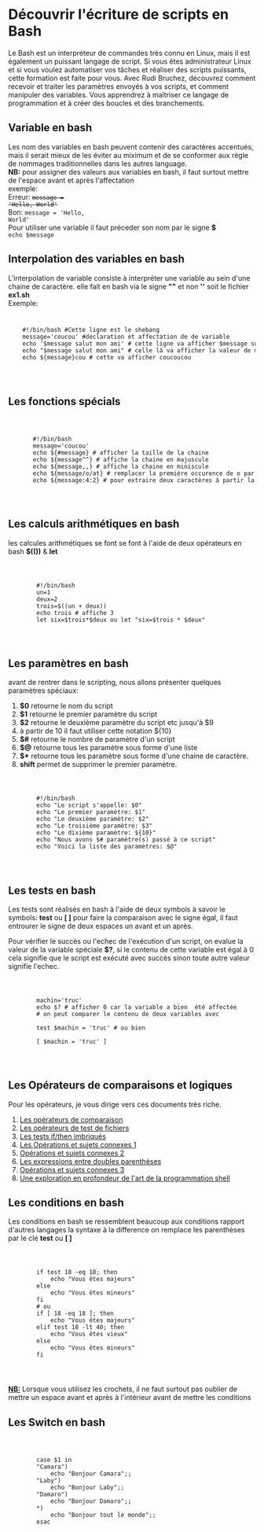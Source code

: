 # Découvrir l'écriture de scripts en Bash

Le Bash est un interpréteur de commandes très connu en Linux, mais il est également un puissant langage de script. Si vous êtes administrateur Linux et si vous voulez automatiser vos tâches et réaliser des scripts puissants, cette formation est faite pour vous. Avec Rudi Bruchez, découvrez comment recevoir et traiter les paramètres envoyés à vos scripts, et comment manipuler des variables. Vous apprendrez à maîtriser ce langage de programmation et à créer des boucles et des branchements.
## Variable en bash
Les nom des variables en bash peuvent contenir des caractères accentués, mais il serait mieux de les éviter au miximum et de se conformer aux règle de nommages traditionnelles dans les autres language.<br />
**NB:** pour assigner des valeurs aux variables en bash, il faut surtout mettre de l'espace avant et après l'affectation<br />
exemple: <br />Erreur: <code><strike>message = 'Hello, World'</strike></code><br/>
Bon: <code>message = 'Hello, World'</code><br/>
Pour utiliser une variable il faut préceder son nom par le signe **$**<br />
<code>echo $message</code>

## Interpolation des variables en bash
L'interpolation de variable consiste à interpréter une variable au sein d'une chaine de caractère.
elle fait en bash via le signe **""** et non **''**
soit le fichier **ex1.sh**<br/>
Exemple:
<code>
<pre>
    #!/bin/bash #Cette ligne est le shebang
    message='coucou' #declaration et affectation de de variable
    echo '$message salut mon ami' # cette ligne va afficher $message suivi du reste
    echo "$message salut mon ami" # celle là va afficher la valeur de message suivi du reste
    echo ${message}cou # cette va afficher coucoucou
</pre>
</code>

## Les fonctions spécials
<code>
    <pre>
       #!/bin/bash 
       message='coucou'
       echo ${#message} # afficher la taille de la chaine
       echo ${message^^} # affiche la chaine en majuscule
       echo ${message,,} # affiche la chaine en miniscule
       echo ${message/o/at} # remplacer la première occurence de o par at
       echo ${message:4:2} # pour extraire deux caractères à partir la position 4 
    </pre>
</code>

## Les calculs arithmétiques en bash
les calcules arithmétiques se font se font à l'aide de deux opérateurs en bash **$(())** &amp; **let**

<code>
    <pre>
        #!/bin/bash
        un=1
        deux=2
        trois=$((un + deux))
        echo trois # affiche 3
        let six=$trois*$deux ou let "six=$trois * $deux"
    </pre>
</code>

## Les paramètres en bash
avant de rentrer dans le scripting, nous allons présenter quelques paramètres spéciaux:
1. **$0** retourne le nom du script
2. **$1** retourne le premier paramètre du script
3. **$2** retourne le deuxième paramètre du script etc jusqu'à \$9
4. à partir de 10 il faut utiliser cette notation ${10}
5. **$#** retourne le nombre de paramètre d'un script
6. **$@** retourne tous les paramètre sous forme d'une liste
7. **$\*** retourne tous les paramètre sous forme d'une chaine de caractère.
8. **shift** permet de supprimer le premier paramètre.
   
<code>
    <pre>
        #!/bin/bash
        echo "Le script s'appelle: $0"
        echo "Le premier paramètre: $1"
        echo "Le deuxième paramètre: $2"
        echo "Le troisième paramètre: $3"
        echo "Le dixième paramètre: ${10}"
        echo "Nous avons $# paramètre(s) passé à ce script"
        echo "Voici la liste des paramètres: $@"
    </pre>
</code>

## Les tests en bash
Les tests sont réalisés en bash à l'aide de deux symbols à savoir le symbols: **test** ou **[  ]** pour faire la comparaison avec le signe égal, il faut entrourer le signe de deux espaces un avant et un après.

Pour vérifier le succès ou l'echec de l'exécution d'un script, on evalue la valeur de la variable spéciale **$?**, si le contenu de cette variable est égal à 0 cela signifie que le script est exécuté avec succès sinon toute autre valeur signifie l'echec.

<code>
    <pre>
        machin='truc'
        echo $? # afficher 0 car la variable a bien  été affectée
        # on peut comparer le contenu de deux variables avec <br />
        test $machin = 'truc' # ou bien<br>
        [ $machin = 'truc' ]
    </pre>
</code>

## Les  Opérateurs de comparaisons et logiques
Pour les opérateurs, je vous dirige vers ces documents très riche.
1. [Les opérateurs de comparaison](https://abs.traduc.org/abs-fr/ch07s03.html)
2. [Les opérateurs de test de fichiers](https://abs.traduc.org/abs-fr/ch07s02.html)
3. [Les tests if/then imbriqués](https://abs.traduc.org/abs-fr/ch07s04.html)
4. [Les Opérations et sujets connexes 1](https://abs.traduc.org/abs-fr/ch08.html)
5. [Opérations et sujets connexes 2](https://abs.traduc.org/abs-fr/ch08s02.html)
6. [Les expressions entre doubles parenthèses](https://abs.traduc.org/abs-fr/ch08s03.html)
7. [Opérations et sujets connexes 3](https://abs.traduc.org/abs-fr/ch08s04.html)
8. [Une exploration en profondeur de l'art de la programmation shell](https://abs.traduc.org/abs-fr/pt03.html)
   
## Les conditions en bash
Les conditions en bash se ressemblent beaucoup aux conditions rapport d'autres langages la syntaxe
à la difference on remplace les parenthèses par le clé **test** ou **[   ]**

<code>
    <pre>
        if test 18 -eq 18; then
            echo "Vous êtes majeurs"
        else
            echo "Vous êtes mineurs"
        fi
        # ou
        if [ 18 -eq 18 ]; then
            echo "Vous êtes majeurs"
        elif test 18 -lt 40; then
            echo "Vous êtes vieux"
        else
            echo "Vous êtes mineurs"
        fi
    </pre>
</code>

<u>**NB:**</u>
Lorsque vous utilisez les crochets, il ne faut surtout pas oublier de mettre un espace avant et après à l'intérieur avant de mettre les conditions

## Les Switch en bash
<code>
    <pre>
        case $1 in
        "Camara")
            echo "Bonjour Camara";;
        "Laby")
            echo "Bonjour Laby";;
        "Damaro")
            echo "Bonjour Damaro";;
        *)
            echo "Bonjour tout le monde";;
        esac
    </pre>
</code>